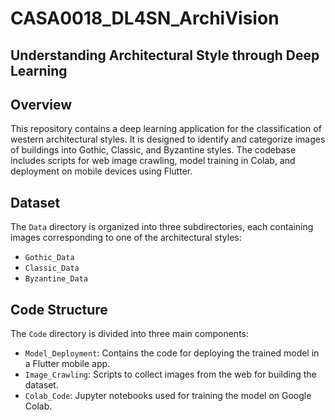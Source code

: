 # CASA0018_DL4SN_ArchiVision

## Understanding Architectural Style through Deep Learning

## Overview
This repository contains a deep learning application for the classification of western architectural styles. It is designed to identify and categorize images of buildings into Gothic, Classic, and Byzantine styles. The codebase includes scripts for web image crawling, model training in Colab, and deployment on mobile devices using Flutter.

## Dataset
The `Data` directory is organized into three subdirectories, each containing images corresponding to one of the architectural styles:
- `Gothic_Data`
- `Classic_Data`
- `Byzantine_Data`

## Code Structure
The `Code` directory is divided into three main components:
- `Model_Deployment`: Contains the code for deploying the trained model in a Flutter mobile app.
- `Image_Crawling`: Scripts to collect images from the web for building the dataset.
- `Colab_Code`: Jupyter notebooks used for training the model on Google Colab.